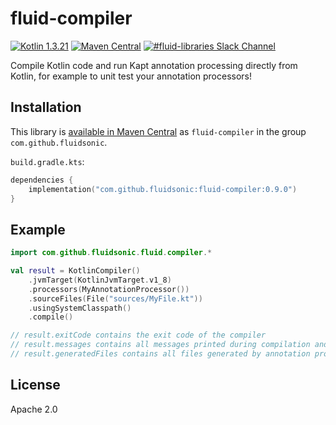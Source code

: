 fluid-compiler
==============

[![Kotlin 1.3.21](https://img.shields.io/badge/Kotlin-1.3.21-blue.svg)](http://kotlinlang.org)
[![Maven Central](https://img.shields.io/maven-central/v/com.github.fluidsonic/fluid-compiler.svg)](https://search.maven.org/search?q=g:com.github.fluidsonic%20a:fluid-compiler)
[![#fluid-libraries Slack Channel](https://img.shields.io/badge/slack-%23fluid--libraries-543951.svg)](https://kotlinlang.slack.com/messages/C7UDFSVT2/)

Compile Kotlin code and run Kapt annotation processing directly from Kotlin, for example to unit test your annotation processors!



Installation
------------

This library is [available in Maven Central](https://search.maven.org/#search%7Cga%7C1%7Cg%3A%22com.github.fluidsonic%22%20a%3A%22fluid-compiler%22) as `fluid-compiler`
in the group `com.github.fluidsonic`.

`build.gradle.kts`:
```kotlin
dependencies {
    implementation("com.github.fluidsonic:fluid-compiler:0.9.0")
}
```



Example
-------

```kotlin
import com.github.fluidsonic.fluid.compiler.*

val result = KotlinCompiler()
    .jvmTarget(KotlinJvmTarget.v1_8)
    .processors(MyAnnotationProcessor())
    .sourceFiles(File("sources/MyFile.kt"))
    .usingSystemClasspath()
    .compile()

// result.exitCode contains the exit code of the compiler
// result.messages contains all messages printed during compilation and annotation processing
// result.generatedFiles contains all files generated by annotation processors
```



License
-------

Apache 2.0
